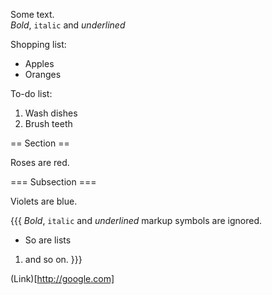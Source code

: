 Some text.  
*Bold*, `italic`
and _underlined_


Shopping list:


* Apples
* Oranges


To-do list:


1. Wash dishes
1. Brush teeth



== Section ==


Roses are red.

=== Subsection ===

Violets are blue.


{{{
*Bold*, `italic`
and _underlined_
markup symbols
are ignored.

* So are lists

1. and so on.
}}}

(Link)[http://google.com]
